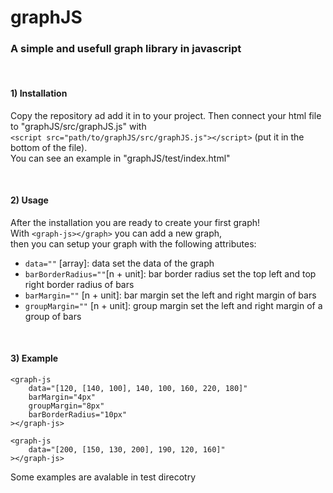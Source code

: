 # graphJS

### A simple and usefull graph library in javascript

<br>

#### 1) Installation

Copy the repository ad add it in to your project. Then connect your html file to "graphJS/src/graphJS.js" with <br>
```<script src="path/to/graphJS/src/graphJS.js"></script>``` (put it in the bottom of the file). <br>
You can see an example in "graphJS/test/index.html"

<br>

#### 2) Usage

After the installation you are ready to create your first graph! <br>
With ```<graph-js></graph>``` you can add a new graph, <br>
then you can setup your graph with the following attributes:
- ```data=""``` [array]: data set the data of the graph
- ```barBorderRadius=""```[n + unit]: bar border radius set the top left and top right border radius of bars
- ```barMargin=""``` [n + unit]: bar margin set the left and right margin of bars
- ```groupMargin=""``` [n + unit]: group margin set the left and right margin of a group of bars

<br>

#### 3) Example

```
<graph-js
    data="[120, [140, 100], 140, 100, 160, 220, 180]"
    barMargin="4px"
    groupMargin="8px"
    barBorderRadius="10px"
></graph-js>
```
```
<graph-js
    data="[200, [150, 130, 200], 190, 120, 160]"
></graph-js>
```

Some examples are avalable in test direcotry
